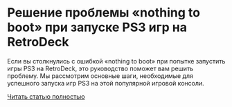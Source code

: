 # Решение проблемы «nothing to boot» при запуске PS3 игр на RetroDeck



Если вы столкнулись с ошибкой «nothing to boot» при попытке запустить игры PS3 на RetroDeck, это руководство поможет вам решить проблему. Мы рассмотрим основные шаги, необходимые для успешного запуска игр PS3 на этой популярной игровой консоли.

[Читать статью полностью](https://xyberbara.com/gaming/retrodeck-playstation-3-nothing-to-boot/)
